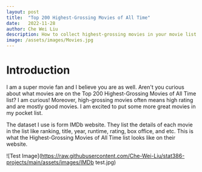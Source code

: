 ```yaml
---
layout: post
title:  "Top 200 Highest-Grossing Movies of All Time"
date:   2022-11-28
author: Che Wei Liu
description: How to collect highest-grossing movies in your movie list using BeautifulSoup
image: /assets/images/Movies.jpg
---
```


# Introduction
I am a super movie fan and I believe you are as well. Aren't you curious about what movies are on the Top 200 Highest-Grossing Movies of All Time list? I am curious! Moreover, high-grossing movies often means high rating and are mostly good movies. I am excited to put some more great movies in my pocket list.

The dataset I use is form IMDb website. They list the details of each movie in the list like ranking, title, year, runtime, rating, box office, and etc.
This is what the Highest-Grossing Movies of All Time list looks like on their website. 

![Test Image](https://raw.githubusercontent.com/Che-Wei-Liu/stat386-projects/main/assets/images/IMDb test.jpg)

